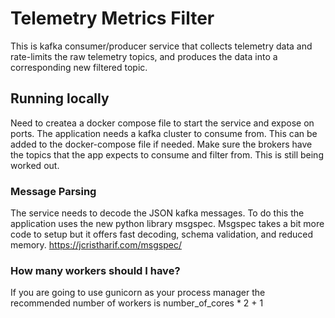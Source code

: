 # Telemetry Metrics Filter

This is kafka consumer/producer service that collects telemetry data and rate-limits the raw telemetry topics, and
produces the data into a corresponding new filtered topic.

## Running locally
Need to createa a docker compose file to start the service and expose on ports. The application needs a kafka cluster to 
consume from. This can be added to the docker-compose file if needed. Make sure the brokers have the topics that the
app expects to consume and filter from.
This is still being worked out.

### Message Parsing
The service needs to decode the JSON kafka messages. To do this the application uses the new python library msgspec. 
Msgspec takes a bit more code to setup but it offers fast decoding, schema validation, and reduced memory. 
https://jcristharif.com/msgspec/

### How many workers should I have?
If you are going to use gunicorn as your process manager the recommended number of workers is
number_of_cores * 2 + 1


